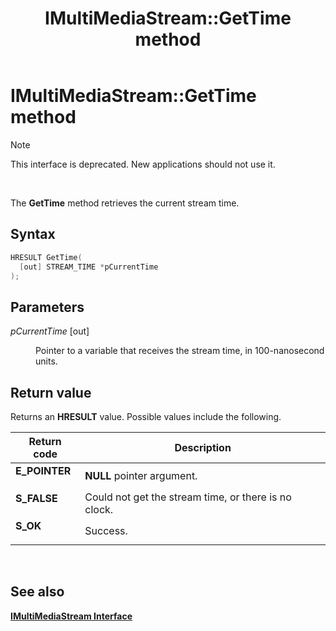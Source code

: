 ﻿---
Description: 'Note  This interface is deprecated. New applications should not use it. The GetTime method retrieves the current stream time.'
ms.assetid: 'da92c68b-176c-4773-9ae1-63f803bc206e'
title: 'IMultiMediaStream::GetTime method'
---

# IMultiMediaStream::GetTime method

> [!Note]  
> This interface is deprecated. New applications should not use it.

 

The **GetTime** method retrieves the current stream time.

## Syntax


```C++
HRESULT GetTime(
  [out] STREAM_TIME *pCurrentTime
);
```



## Parameters

<dl> <dt>

*pCurrentTime* \[out\]
</dt> <dd>

Pointer to a variable that receives the stream time, in 100-nanosecond units.

</dd> </dl>

## Return value

Returns an **HRESULT** value. Possible values include the following.



| Return code                                                                               | Description                                                     |
|-------------------------------------------------------------------------------------------|-----------------------------------------------------------------|
| <dl> <dt>**E\_POINTER**</dt> </dl> | **NULL** pointer argument.<br/>                           |
| <dl> <dt>**S\_FALSE**</dt> </dl>   | Could not get the stream time, or there is no clock.<br/> |
| <dl> <dt>**S\_OK**</dt> </dl>      | Success.<br/>                                             |



 

## See also

<dl> <dt>

[**IMultiMediaStream Interface**](imultimediastream.md)
</dt> </dl>

 

 




